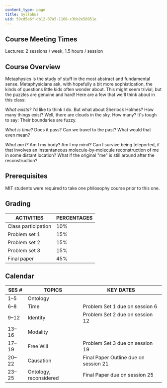 ```yaml
---
content_type: page
title: Syllabus
uid: 59cd5a6f-db12-07a5-1108-c3bb2e58951e
---
```


Course Meeting Times
--------------------

Lectures: 2 sessions / week, 1.5 hours / session

Course Overview
---------------

Metaphysics is the study of stuff in the most abstract and fundamental sense. Metaphysicians ask, with hopefully a bit more sophistication, the kinds of questions little kids often wonder about. This might seem trivial, but the puzzles are genuine and hard! Here are a few that we'll think about in this class:

_What exists?_ I'd like to think I do. But what about Sherlock Holmes? How many things exist? Well, there are clouds in the sky. How many? It's tough to say: Their boundaries are fuzzy.

_What is time?_ Does it pass? Can we travel to the past? What would that even mean?

_What am I?_ Am I my body? Am I my mind? Can I survive being teleported, if that involves an instantaneous molecule-by-molecule reconstruction of me in some distant location? What if the original "me" is still around after the reconstruction?

Prerequisites
-------------

MIT students were required to take one philosophy course prior to this one.

Grading
-------

| ACTIVITIES | PERCENTAGES |
| --- | --- |
| Class participation | 10% |
| Problem set 1 | 15% |
| Problem set 2 | 15% |
| Problem set 3 | 15% |
| Final paper | 45% 

Calendar
--------

| SES # | TOPICS | KEY DATES |
| --- | --- | --- |
| 1–5 | Ontology | &nbsp; |
| 6–8 | Time | Problem Set 1 due on session 6 |
| 9–12 | Identity | Problem Set 2 due on session 12 |
| 13–16 | Modality | &nbsp; |
| 17–19 | Free Will | Problem Set 3 due on session 19 |
| 20–22 | Causation | Final Paper Outline due on session 21 |
| 23–25 | Ontology, reconsidered | Final Paper due on session 25